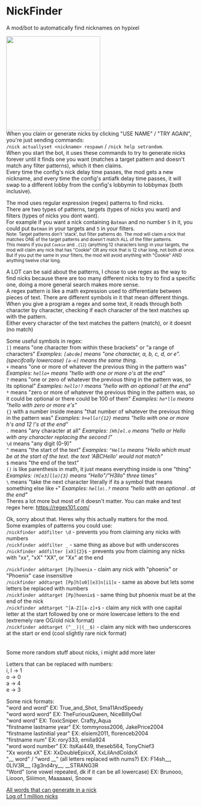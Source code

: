 # NickFinder

A mod/bot to automatically find nicknames on hypixel

<img src="https://github.com/user-attachments/assets/bf7f3b18-b3e5-4868-b6bb-05704442ba60" width="250"/>\
When you claim or generate nicks by clicking "USE NAME" / "TRY AGAIN", you're just sending commands:\
`/nick actuallyset <nickname> respawn` / `/nick help setrandom`.\
When you start the bot, it uses these commands to try to generate nicks forever until it finds one you want (matches a target pattern and doesn't match any filter patterns), which it then claims.\
Every time the config's nick delay time passes, the mod gets a new nickname, and every time the config's antiafk delay time passes, it will swap to a different lobby from the config's lobbymin to lobbymax (both inclusive).

The mod uses regular expression (regex) patterns to find nicks.\
There are two types of patterns, targets (types of nicks you want) and filters (types of nicks you dont want).\
For example if you want a nick containing `Batman` and no number `5` in it, you could put `Batman` in your targets and `5` in your filters.\
<sub>Note: Target patterns don't 'stack', but filter patterns do. The mod will claim a nick that matches ONE of the target patterns and doesn't match ALL of the filter patterns.\
This means if you put `Cookie` and `.{12}` (anything 12 characters long) in your targets, the mod will claim any nick that has "Cookie" OR any nick that is 12 char long, not both at once.\
But if you put the same in your filters, the mod will avoid anything with "Cookie" AND anything twelve char long.</sub>

A LOT can be said about the patterns, I chose to use regex as the way to find nicks because there are too many different nicks to try to find a specific one, doing a more general search makes more sense.\
A regex pattern is like a math expression used to differentiate between pieces of text. There are different symbols in it that mean different things.\
When you give a program a regex and some text, it reads through both character by character, checking if each character of the text matches up with the pattern.\
Either every character of the text matches the pattern (match), or it doesnt (no match)

Some useful symbols in regex:\
`[]` means "one character from within these brackets" or "a range of characters" *Examples: `[abcde]` means "one character, a, b, c, d, or e". (specifcally lowercase) `[a-e]` means the same thing.*\
`+` means "one or more of whatever the previous thing in the pattern was" *Examples: `hello+` means "hello with one or more o's at the end"*\
`?` means "one or zero of whatever the previous thing in the pattern was, so its optional" *Examples: `hello!?` means "hello with an optional ! at the end"*\
`*` means "zero or more of whatever the previous thing in the pattern was, so it could be optional or there could be 100 of them" *Examples: `he*llo` means "hello with zero or more e's"*\
`{}` with a number inside means "that number of whatever the previous thing in the pattern was" *Examples: `h+ello!{12}` means "hello with one or more h's and 12 !'s at the end"*\
`.` means "any character at all" *Examples: `[Hh]el.o` means "hello or Hello with any character replacing the second l"*\
`\d` means "any digit (0-9)"\
`^` means "the start of the text" *Examples: `^Hello` means "Hello which must be at the start of the text. the text 'ABCHello' would not match"*\
`$` means "the end of the text"\
`()` is like parenthesis in math, it just means everything inside is one "thing" *Examples: `(H[e3]llo){3}` means "Hello"/"H3llo" three times"*\
`\` means "take the next character literally if its a symbol that means something else like `+`" *Examples: `hello\.?` means "hello with an optional . at the end"*\
Theres a lot more but most of it doesn't matter. You can make and test regex here: https://regex101.com/

Ok, sorry about that. Heres why this actually matters for the mod.\
Some examples of patterns you could use:\
`/nickfinder addfilter \d` - prevents you from claiming any nicks with numbers\
`/nickfinder addfilter _` - same thing as above but with underscores\
`/nickfinder addfilter [xX]{2}$` - prevents you from claiming any nicks with "xx", "xX" "XX", or "Xx" at the end

`/nickfinder addtarget [Pp]hoenix` - claim any nick with "phoenix" or "Phoenix" case insensitive\
`/nickfinder addtarget [Pp]h[o0][e3]n[i1]x` - same as above but lets some letters be replaced with numbers\
`/nickfinder addtarget [Pp]hoenix$` - same thing but phoenix must be at the end of the nick\
`/nickfinder addtarget ^[A-Z][a-z]+$` - claim any nick with one capital letter at the start followed by one or more lowercase letters to the end (extremely rare OG/old nick format)\
`/nickfinder addtarget (^__)|(__$)` - claim any nick with two underscores at the start or end (cool slightly rare nick format)
\
\
\
Some more random stuff about nicks, i might add more later

Letters that can be replaced with numbers:\
i, l -> 1\
o -> 0\
a -> 4\
e -> 3

Some nick formats:\
"word and word" EX: True_and_Shot, Sma11AndSpeedy\
"word word word" EX: TheFuriousQueen, NiceBillyOwl\
"word word"  EX: ToxicSniper. Crafty_Aqua\
"firstname lastname year"   EX: tommyross2006, JakePrice2004\
"firstname lastinitial year"   EX: elsiem2011, florenceb2004\
"firstname num"   EX: rory333, emilia924\
"word word number" EX: ItsKai449, theseb564, TonyChief3\
"Xx words xX" EX: XxDoubleEpicxX, XxLilAndColdxX\
"__ word" / "word \__" (all letters replaced with nums?) EX: F14sh__, 0LIV3R__, l3g3nd4ry__, __STRANG3R\
"Word" (one vowel repeated, dk if it can be all lowercase) EX: Brunooo, Liooon, Siiiimon, Maaaaaxi, Snoow

[All words that can generate in a nick](https://github.com/jonuuh/NickFinder/blob/main/nick-words-final-length-alphabetical.txt)\
[Log of 1 million nicks](https://github.com/jonuuh/NickFinder/blob/main/nicks-1M.log)
